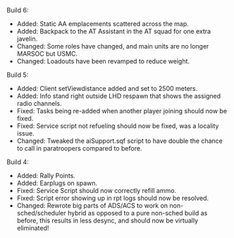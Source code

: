Build 6:
- Added: Static AA emplacements scattered across the map.
- Added: Backpack to the AT Assistant in the AT squad for one extra javelin.
- Changed: Some roles have changed, and main units are no longer MARSOC but USMC.
- Changed: Loadouts have been revamped to reduce weight.

Build 5:
- Added: Client setViewdistance added and set to 2500 meters.
- Added: Info stand right outside LHD respawn that shows the assigned radio channels.
- Fixed: Tasks being re-added when another player joining should now be fixed.
- Fixed: Service script not refueling should now be fixed, was a locality issue.
- Changed: Tweaked the aiSupport.sqf script to have double the chance to call in paratroopers compared to before.

Build 4:
- Added: Rally Points.
- Added: Earplugs on spawn.
- Fixed: Service Script should now correctly refill ammo.
- Fixed: Script error showing up in rpt logs should now be resolved.
- Changed: Rewrote big parts of ADS/ACS to work on non-sched/scheduler hybrid as opposed to a pure non-sched build as before, this results in less desync, and should now be virtually eliminated!
